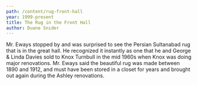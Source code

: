 ```yaml
---
path: /content/rug-front-hall
year: 1999-present
title: The Rug in the Front Hall
author: Duane Snider
---
```


Mr. Eways stopped by and was surprised to see the Persian Sultanabad rug that is in the great hall. He recognized it instantly as one that he and George &amp; Linda Davies sold to Knox Turnbull in the mid 1960s when Knox was doing major renovations. Mr. Eways said the beautiful rug was made between 1890 and 1912, and must have been stored in a closet for years and brought out again during the Ashley renovations.